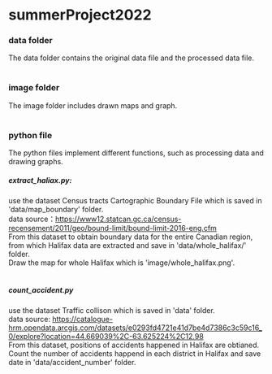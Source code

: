# summerProject2022

### data folder
The data folder contains the original data file and the processed data file.
<br>
<br>
### image folder
The image folder includes drawn maps and graph.
<br>
<br>
### python file
The python files implement different functions, such as processing data and drawing graphs.
##### extract_haliax.py:
use the dataset Census tracts	Cartographic Boundary File which is saved in 'data/map_boundary' folder.<br>
data source：https://www12.statcan.gc.ca/census-recensement/2011/geo/bound-limit/bound-limit-2016-eng.cfm <br>
From this dataset to obtain boundary data for the entire Canadian region, from which Halifax data are extracted and save in 'data/whole_halifax/' folder.<br>
Draw the map for whole Halifax which is 'image/whole_halifax.png'.<br>
<br>
##### count_accident.py
use the dataset Traffic collison which is saved in 'data' folder.<br>
data source: https://catalogue-hrm.opendata.arcgis.com/datasets/e0293fd4721e41d7be4d7386c3c59c16_0/explore?location=44.669039%2C-63.625224%2C12.98 <br>
From this dataset, positions of accidents happened in Halifax are obtianed. Count the number of accidents happend in each district in Halifax and save date in 'data/accident_number' folder.<br>
<br>
#### 


